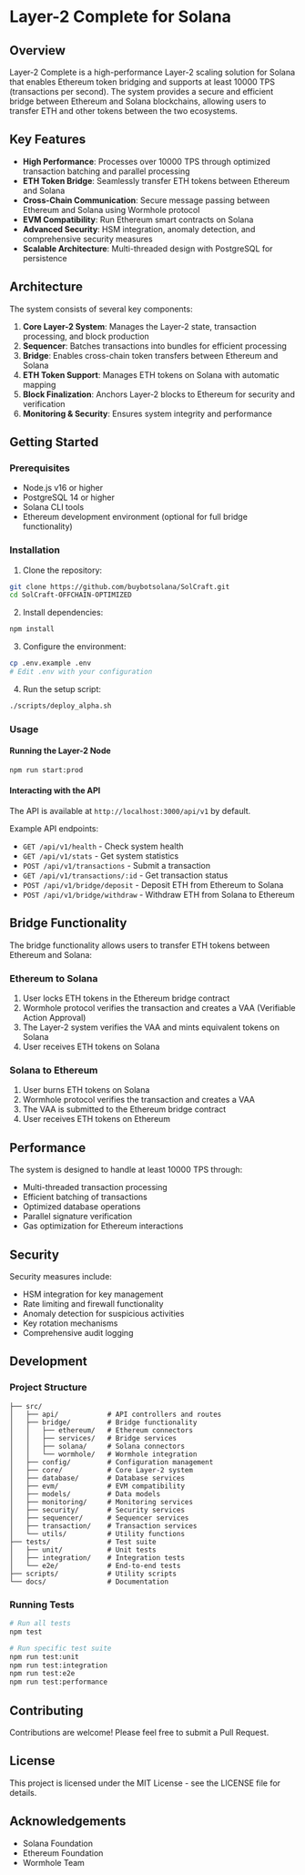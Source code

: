 # Layer-2 Complete for Solana

## Overview

Layer-2 Complete is a high-performance Layer-2 scaling solution for Solana that enables Ethereum token bridging and supports at least 10000 TPS (transactions per second). The system provides a secure and efficient bridge between Ethereum and Solana blockchains, allowing users to transfer ETH and other tokens between the two ecosystems.

## Key Features

- **High Performance**: Processes over 10000 TPS through optimized transaction batching and parallel processing
- **ETH Token Bridge**: Seamlessly transfer ETH tokens between Ethereum and Solana
- **Cross-Chain Communication**: Secure message passing between Ethereum and Solana using Wormhole protocol
- **EVM Compatibility**: Run Ethereum smart contracts on Solana
- **Advanced Security**: HSM integration, anomaly detection, and comprehensive security measures
- **Scalable Architecture**: Multi-threaded design with PostgreSQL for persistence

## Architecture

The system consists of several key components:

1. **Core Layer-2 System**: Manages the Layer-2 state, transaction processing, and block production
2. **Sequencer**: Batches transactions into bundles for efficient processing
3. **Bridge**: Enables cross-chain token transfers between Ethereum and Solana
4. **ETH Token Support**: Manages ETH tokens on Solana with automatic mapping
5. **Block Finalization**: Anchors Layer-2 blocks to Ethereum for security and verification
6. **Monitoring & Security**: Ensures system integrity and performance

## Getting Started

### Prerequisites

- Node.js v16 or higher
- PostgreSQL 14 or higher
- Solana CLI tools
- Ethereum development environment (optional for full bridge functionality)

### Installation

1. Clone the repository:
```bash
git clone https://github.com/buybotsolana/SolCraft.git
cd SolCraft-OFFCHAIN-OPTIMIZED
```

2. Install dependencies:
```bash
npm install
```

3. Configure the environment:
```bash
cp .env.example .env
# Edit .env with your configuration
```

4. Run the setup script:
```bash
./scripts/deploy_alpha.sh
```

### Usage

#### Running the Layer-2 Node

```bash
npm run start:prod
```

#### Interacting with the API

The API is available at `http://localhost:3000/api/v1` by default.

Example API endpoints:
- `GET /api/v1/health` - Check system health
- `GET /api/v1/stats` - Get system statistics
- `POST /api/v1/transactions` - Submit a transaction
- `GET /api/v1/transactions/:id` - Get transaction status
- `POST /api/v1/bridge/deposit` - Deposit ETH from Ethereum to Solana
- `POST /api/v1/bridge/withdraw` - Withdraw ETH from Solana to Ethereum

## Bridge Functionality

The bridge functionality allows users to transfer ETH tokens between Ethereum and Solana:

### Ethereum to Solana

1. User locks ETH tokens in the Ethereum bridge contract
2. Wormhole protocol verifies the transaction and creates a VAA (Verifiable Action Approval)
3. The Layer-2 system verifies the VAA and mints equivalent tokens on Solana
4. User receives ETH tokens on Solana

### Solana to Ethereum

1. User burns ETH tokens on Solana
2. Wormhole protocol verifies the transaction and creates a VAA
3. The VAA is submitted to the Ethereum bridge contract
4. User receives ETH tokens on Ethereum

## Performance

The system is designed to handle at least 10000 TPS through:

- Multi-threaded transaction processing
- Efficient batching of transactions
- Optimized database operations
- Parallel signature verification
- Gas optimization for Ethereum interactions

## Security

Security measures include:

- HSM integration for key management
- Rate limiting and firewall functionality
- Anomaly detection for suspicious activities
- Key rotation mechanisms
- Comprehensive audit logging

## Development

### Project Structure

```
├── src/
│   ├── api/            # API controllers and routes
│   ├── bridge/         # Bridge functionality
│   │   ├── ethereum/   # Ethereum connectors
│   │   ├── services/   # Bridge services
│   │   ├── solana/     # Solana connectors
│   │   └── wormhole/   # Wormhole integration
│   ├── config/         # Configuration management
│   ├── core/           # Core Layer-2 system
│   ├── database/       # Database services
│   ├── evm/            # EVM compatibility
│   ├── models/         # Data models
│   ├── monitoring/     # Monitoring services
│   ├── security/       # Security services
│   ├── sequencer/      # Sequencer services
│   ├── transaction/    # Transaction services
│   └── utils/          # Utility functions
├── tests/              # Test suite
│   ├── unit/           # Unit tests
│   ├── integration/    # Integration tests
│   └── e2e/            # End-to-end tests
├── scripts/            # Utility scripts
└── docs/               # Documentation
```

### Running Tests

```bash
# Run all tests
npm test

# Run specific test suite
npm run test:unit
npm run test:integration
npm run test:e2e
npm run test:performance
```

## Contributing

Contributions are welcome! Please feel free to submit a Pull Request.

## License

This project is licensed under the MIT License - see the LICENSE file for details.

## Acknowledgements

- Solana Foundation
- Ethereum Foundation
- Wormhole Team
